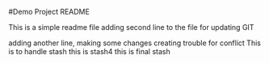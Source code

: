 #Demo Project README

This is a simple readme file
adding second line to the file for updating GIT

adding another line, making some changes
creating trouble for conflict
This is to handle stash
this is stash4
this is final stash